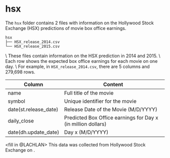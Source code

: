 # hsx

The `hsx` folder contains 2 files with information on the Hollywood Stock Exchange (HSX) predictions of movie box office earnings.

```
hsx
├── HSX_release_2014.csv
└── HSX_release_2015.csv
```
\\
These files contain information on the HSX prediction in 2014 and 2015. \\
Each row shows the expected box office earnings for each movie on one day. \\
For example, in `HSX_release_2014.csv`, there are 5 columns and 279,698 rows.

| Column                  | Content                                                      |
| ----------------------- | ------------------------------------------------------------ |
| name                    | Full title of the movie                                      |
| symbol                  | Unique identifier for the movie                              |
| date(st.release_date)   | Release Date of the Movie (M/D/YYYY)                         |
| daily_close             | Predicted Box Office earnings for Day x (in million dollars) |
| date(dh.update_date)    | Day x (M/D/YYYY)                                             | 

<fill in @LACHLAN>
This data was collected from Hollywood Stock Exchange <link> on <date>. 
